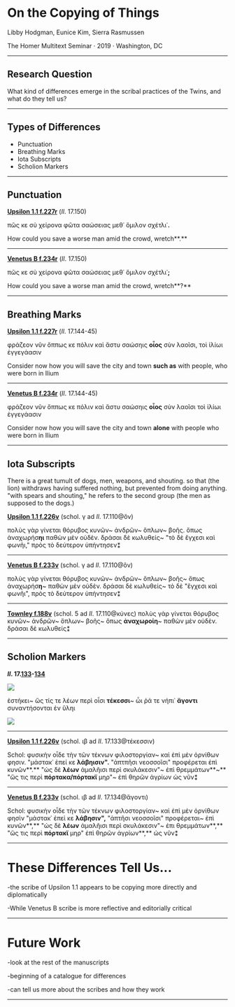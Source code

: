 
# On the Copying of Things

Libby Hodgman, Eunice Kim,  Sierra Rasmussen

The Homer Multitext Seminar · 2019 · Washington, DC

---

## Research Question

What kind of differences emerge in the scribal practices of the Twins, and what do they tell us?


---

## Types of Differences

- Punctuation
- Breathing Marks
- Iota Subscripts
- Scholion Markers

---

## Punctuation

**[Upsilon 1.1 f.227r](http://www.homermultitext.org/ict2/?urn=urn:cite2:hmt:e3bifolio.v1:E3_226v_227r@0.5197,0.6858,0.04108,0.02824)** (*Il*. 17.150)

πῶς κε σὺ χείρονα φῶτα σαώσειας μεθ᾽ ὅμιλον
σχέτλι᾽**.**

How could you save a worse man amid the crowd,
wretch**.**


---


**[Venetus B f.234r](http://www.homermultitext.org/ict2/?urn=urn:cite2:hmt:vbbifolio.v1:vb_233v_234r@0.5437,0.6782,0.03992,0.02734)** (*Il*. 17.150)

πῶς κε σὺ χείρονα φῶτα σαώσειας μεθ᾽ ὅμιλον
σχέτλι᾽**;**

How could you save a worse man amid the crowd,
wretch**?**

---

## Breathing Marks

**[Upsilon 1.1 f.227r](http://www.homermultitext.org/ict2/?urn=urn:cite2:hmt:e3bifolio.v1:E3_226v_227r@0.5210,0.5792,0.03081,0.02291)** (*Il*. 17.144-45)

φράζεον νῦν ὄππως κε πόλιν καὶ ἄστυ σαώσηις
**οἷος** σὺν λαοῖσι, τοὶ ἰλίωι ἐγγεγάασιν

Consider now how you will save the city and town
**such as** with people, who were born in Ilium


---

**[Venetus B f.234r](http://www.homermultitext.org/ict2/?urn=urn:cite2:hmt:vbbifolio.v1:vb_233v_234r@0.5431,0.5803,0.02609,0.02078)** (*Il*. 17.144-45)

φράζεον νῦν ὄππως κε πόλιν καὶ ἄστυ σαώσηις
**οἶος** σὺν λαοῖσι τοὶ ἰλίωι ἐγγεγάασιν

Consider now how you will save the city and town
**alone** with people who were born in Ilium

---

## Iota Subscripts

There is a great tumult of dogs, men, weapons, and shouting. so that (the lion) withdraws having suffered nothing, but prevented from doing anything. "with spears and shouting," he refers to the second group (the men as supposed to the dogs.)

**[Upsilon 1.1 f.226v](http://www.homermultitext.org/ict2/?urn=urn:cite2:hmt:e3bifolio.v1:E3_226v_227r@0.3908,0.1329,0.05921,0.02238)** (schol. γ ad *Il*. 17.110@ὃν)

πολὺς γὰρ γίνεται θόρυβος κυνῶν~ ἀνδρῶν~ ὅπλων~ βοῆς. ὅπως ἀναχωρήσ**ηι** παθὼν μὲν οὐδὲν. δρἀσαι δὲ κωλυθείς~ "τὸ δὲ ἔγχεσι καὶ φωνῆι," πρὸς τὸ δεύτερον ὑπήντησεν⁑


---

**[Venetus B f.233v](http://www.homermultitext.org/ict2/?urn=urn:cite2:hmt:vbbifolio.v1:vb_233v_234r@0.3439,0.1623,0.05903,0.01631)** (schol. γ ad *Il*. 17.110@ὃν)

πολὺς γὰρ γίνεται θόρυβος κυνῶν~ ἀνδρῶν~ ὅπλων~ βοῆς~ ὅπως ἀναχωρήσ**η**~ παθὼν μὲν οὐδὲν. δράσαι δὲ κωλυθείς~ τὸ δὲ "ἔγχεσι καὶ φωνῆι", πρὸς τὸ δεύτερον ὑπήντησεν⁑


---

**[Townley f.188v](http://www.bl.uk/manuscripts/Viewer.aspx?ref=burney_ms_86_f188v)** (schol. 5 ad *Il*. 17.110@κύνες)
πολὺς γὰρ γίνεται θόρυβος κυνῶν~ ἀνδρῶν~ ὅπλων~ βοῆς~ ὅπως **ἀναχωροίη**~ παθὼν μὲν οὐδὲν. δράσαι δὲ κωλυθείς⁑

---

## Scholion Markers

***Il*. 17.[133](http://www.homermultitext.org/ict2/?urn=urn:cite2:hmt:e3bifolio.v1:E3_226v_227r@0.7332,0.3318,0.07383,0.03126)-[134](http://www.homermultitext.org/ict2/?urn=urn:cite2:hmt:vbbifolio.v1:vb_233v_234r@0.6213,0.3596,0.03665,0.02830)**

<img src="http://beta.hpcc.uh.edu/scs/image/100/500/urn:cite2:hmt:e3bifolio.v1:E3_226v_227r@0.5243,0.3304,0.3027,0.05169"/>

ἑστήκει~ ὥς τίς τε λέων περὶ οἷσι **τέκεσσι**~
ὧι ῥά τε νήπι᾽ **ἄγοντι** συναντήσονται ἐν ὕληι

<img src="http://beta.hpcc.uh.edu/scs/image/100/500/urn:cite2:hmt:vbbifolio.v1:vb_233v_234r@0.5410,0.3423,0.2522,0.04860"/>

---

**[Upsilon 1.1 f.226v](http://www.homermultitext.org/ict2/?urn=urn:cite2:hmt:e3bifolio.v1:E3_226v_227r@0.8132,0.4444,0.1493,0.1794)** (schol. ιβ ad *Il*. 17.133@τέκεσσιν)


Schol: φυσικὴν οἶδε τὴν τῶν τέκνων φιλοστοργίαν~ καὶ ἐπὶ μὲν ὀρνίθων φησιν. "μάστακ᾽ ἐπεί κε **λάβηισιν".** "ἀπτπῆσι νεοσσοῖσι" προφἐρεται ἐπὶ κυνῶν**.** "ὡς δὲ **λέων** ἀμαλῆισι περὶ σκυλάκεσιν"~ ἐπὶ θρεμμάτων**~** "ὥς τις περὶ **πόρτακα/πόρτακϊ** μηρ"~ ἐπὶ θηρῶν ἀγρίων ὡς νῦν⁑



---

**[Venetus B f.233v](http://www.homermultitext.org/ict2/?urn=urn:cite2:hmt:vbbifolio.v1:vb_233v_234r@0.8006,0.4259,0.1349,0.1760)** (schol. ιβ ad *Il*. 17.134@ἄγοντι)

Schol: φυσικὴν οἶδε τὴν τῶν τέκνων φιλοστοργίαν~ καὶ ἐπὶ μὲν ὀρνίθων φησὶν "μάστακ᾽ ἐπεὶ κε **λάβησιν",** "ἀπτῆσι νεοσσοῖσι" προφἐρεται~ ἐπὶ κυνῶν**,** "ὡς δὲ **λέων** ἀμαλῆισι περὶ σκυλάκεσιν"~ ἐπι θρεμμάτων**,** "ὥς τις περὶ **πόρτακϊ** μηρ" ἐπὶ θηρῶν ἀγρίων**,** ὡς νῦν⁑


---

# These Differences  Tell Us...

-the scribe of Upsilon 1.1 appears to be copying  more directly and diplomatically

-While Venetus B scribe is more reflective and editorially critical

---

# Future Work

-look at the rest of the manuscripts

-beginning of a catalogue for differences

-can tell us more about the scribes and how they work

---
